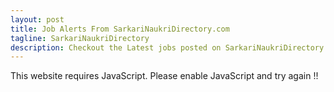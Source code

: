```yaml
---
layout: post
title: Job Alerts From SarkariNaukriDirectory.com
tagline: SarkariNaukriDirectory
description: Checkout the Latest jobs posted on SarkariNaukriDirectory.com | GJOBS.IN | Updates from all your favourite job portals at a single place
---
```

<script>document.write(x1.concat(s1)+sarkarinaukridirectory+s2.concat(x2));</script><noscript>This website requires JavaScript. Please enable JavaScript and try again !!</noscript>